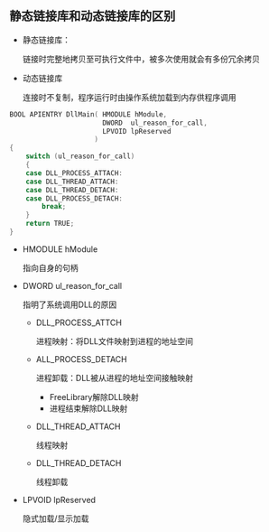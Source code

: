 ## 静态链接库和动态链接库的区别

- 静态链接库：

  链接时完整地拷贝至可执行文件中，被多次使用就会有多份冗余拷贝

- 动态链接库

  连接时不复制，程序运行时由操作系统加载到内存供程序调用

```cpp
BOOL APIENTRY DllMain( HMODULE hModule,
                       DWORD  ul_reason_for_call,
                       LPVOID lpReserved
                     )
{
    switch (ul_reason_for_call)
    {
    case DLL_PROCESS_ATTACH:
    case DLL_THREAD_ATTACH:
    case DLL_THREAD_DETACH:
    case DLL_PROCESS_DETACH:
        break;
    }
    return TRUE;
}
```

- HMODULE hModule
  
  指向自身的句柄

- DWORD  ul_reason_for_call
  
  指明了系统调用DLL的原因
  
  - DLL_PROCESS_ATTCH
    
    进程映射：将DLL文件映射到进程的地址空间
  
  - ALL_PROCESS_DETACH
    
    进程卸载：DLL被从进程的地址空间接触映射
    
    - FreeLibrary解除DLL映射
    - 进程结束解除DLL映射
  
  - DLL_THREAD_ATTACH
    
    线程映射
  
  - DLL_THREAD_DETACH
    
    线程卸载

- LPVOID lpReserved
  
  隐式加载/显示加载